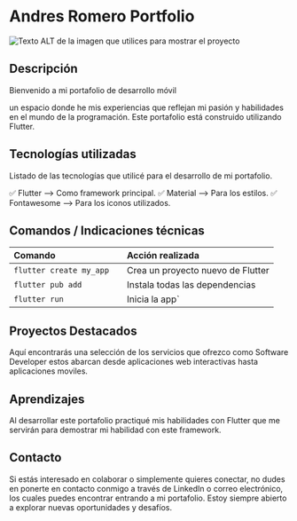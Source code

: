 # Andres Romero Portfolio 

<!-- Coloca una imagen representativa de tu desarrollo siempre que puedas -->

![Texto ALT de la imagen que utilices para mostrar el proyecto]([assets\portada-idx.JPG](https://github.com/arromero4/arromero_flutter_portfolio/blob/main/assets/portada-idx.JPG))

## Descripción

Bienvenido a mi portafolio de desarrollo móvil   

 un espacio donde he mis experiencias que reflejan mi pasión y habilidades en el mundo de la programación. Este portafolio está construido utilizando Flutter.


## Tecnologías utilizadas

Listado de  las tecnologías que utilicé para el desarrollo de mi portafolio. 

✅ Flutter --> Como framework principal.
✅ Material --> Para los estilos.
✅ Fontawesome --> Para los iconos utilizados. 


## Comandos / Indicaciones técnicas

| Comando                  | Acción realizada                                   |
| :---------------------   | :------------------------------------------------- |
| `flutter create my_app  `| Crea un proyecto nuevo de Flutter                  |
| `flutter pub add`        | Instala todas las dependencias                     |
| `flutter run`            | Inicia la app`                                     |



## Proyectos Destacados

Aquí encontrarás una selección de los servicios que ofrezco como Software Developer estos abarcan desde aplicaciones web interactivas hasta aplicaciones moviles.


## Aprendizajes

Al desarrollar este portafolio practiqué mis habilidades con Flutter que me servirán para demostrar mi habilidad con este framework.

## Contacto
Si estás interesado en colaborar o simplemente quieres conectar, no dudes en ponerte en contacto conmigo a través de LinkedIn o correo electrónico, los cuales puedes encontrar entrando a mi portafolio. Estoy siempre abierto a explorar nuevas oportunidades y desafíos.
